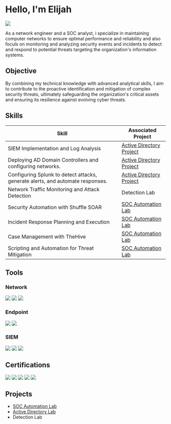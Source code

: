 # Hello, I'm Elijah
<a href="https://www.linkedin.com/in/elijah-akintade-8702959b/"><img src="https://img.shields.io/badge/-LinkedIn-0072b1?&style=for-the-badge&logo=linkedin&logoColor=white" /></a>


As a network engineer and a SOC analyst, i specialize in maintaining computer networks to ensure optimal performance and reliability and also foculs on monitoring and analyzing security events and incidents to detect and respond to potential threats targeting the organization's information systems.

## Objective

By combining my technical knowledge with advanced analytical skills, I aim to contribute to the proactive identification and mitigation of complex security threats, ultimately safeguarding the organization's critical assets and ensuring its resilience against evolving cyber threats.

## Skills

| Skill                                         | Associated Project         |
|-----------------------------------------------|----------------------------|
| SIEM Implementation and Log Analysis          | <a href="https://github.com/elijahakintade/Active-Directory-Lab/tree/main">Active Directory Project</a>|
| Deploying AD Domain Controllers and configuring networks.       | <a href="https://github.com/elijahakintade/Active-Directory-Lab/tree/main">Active Directory Project</a>|
| Configuring Splunk to detect attacks, generate alerts, and automate responses.         | <a href="https://github.com/elijahakintade/Active-Directory-Lab/tree/main">Active Directory Project</a>|
| Network Traffic Monitoring and Attack Detection | <a hrref="https://google.com">Detection Lab</a>|
| Security Automation with Shuffle SOAR         | <a href="https://github.com/elijahakintade/Detection-Lab/tree/main">SOC Automation Lab</a>|
| Incident Response Planning and Execution      | <a href="https://github.com/elijahakintade/Detection-Lab/tree/main">SOC Automation Lab</a>|
| Case Management with TheHive                  | <a href="https://github.com/elijahakintade/Detection-Lab/tree/main">SOC Automation Lab</a>|
| Scripting and Automation for Threat Mitigation | <a href="https://github.com/elijahakintade/Detection-Lab/tree/main">SOC Automation Lab</a>|

## Tools

### Network
<div>
    <img src="https://img.shields.io/badge/-Wireshark-1679A7?&style=for-the-badge&logo=Wireshark&logoColor=white" />
    <img src="https://img.shields.io/badge/-Suricata-EF3B2D?&style=for-the-badge&logo=Suricata&logoColor=white" />
    <img src="https://img.shields.io/badge/-Zeek-777BB4?&style=for-the-badge&logo=Zeek&logoColor=white" />
</div>

### Endpoint
<div>
    <img src="https://img.shields.io/badge/-Microsoft_Defender_for_Endpoint-00A4EF?&style=for-the-badge&logo=Microsoft&logoColor=white" />
    <img src="https://img.shields.io/badge/-Velociraptor-4B275F?&style=for-the-badge&logo=Velociraptor&logoColor=white" />
</div>

### SIEM
<div>
    <img src="https://img.shields.io/badge/-Microsoft_Sentinel-0078D4?&style=for-the-badge&logo=Microsoft&logoColor=white" />
    <img src="https://img.shields.io/badge/-Splunk-000000?&style=for-the-badge&logo=Splunk&logoColor=white" />
    <img src="https://img.shields.io/badge/-Elastic-005571?&style=for-the-badge&logo=Elastic&logoColor=white" />
</div>

## Certifications
<div>
<img src="https://img.shields.io/badge/-CCNA-0077CC?&style=for-the-badge&logo=Cisco&logoColor=white" />
<img src="https://img.shields.io/badge/-Network%2B-007ACC?&style=for-the-badge&logo=CompTIA&logoColor=white" />
<img src="https://img.shields.io/badge/-A%2B-4D4D4D?&style=for-the-badge&logo=CompTIA&logoColor=white" />
<img src="https://img.shields.io/badge/-CDSA-006400?&style=for-the-badge&logoColor=white" />
<img src="https://img.shields.io/badge/-CCD-000080?&style=for-the-badge&logoColor=white" />
</div>

## Projects
- <a href="https://github.com/elijahakintade/Detection-Lab/tree/main">SOC Automation Lab</a>
- <a href="https://github.com/elijahakintade/Active-Directory-Lab/tree/main">Active Directory Lab</a>
- Detection Lab
